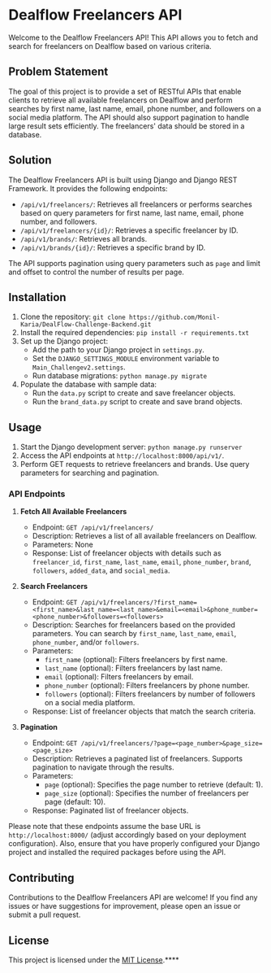 # Dealflow Freelancers API

Welcome to the Dealflow Freelancers API! This API allows you to fetch and search for freelancers on Dealflow based on various criteria.

## Problem Statement

The goal of this project is to provide a set of RESTful APIs that enable clients to retrieve all available freelancers on Dealflow and perform searches by first name, last name, email, phone number, and followers on a social media platform. The API should also support pagination to handle large result sets efficiently. The freelancers' data should be stored in a database.

## Solution

The Dealflow Freelancers API is built using Django and Django REST Framework. It provides the following endpoints:

- `/api/v1/freelancers/`: Retrieves all freelancers or performs searches based on query parameters for first name, last name, email, phone number, and followers.
- `/api/v1/freelancers/{id}/`: Retrieves a specific freelancer by ID.
- `/api/v1/brands/`: Retrieves all brands.
- `/api/v1/brands/{id}/`: Retrieves a specific brand by ID.

The API supports pagination using query parameters such as `page` and limit and offset to control the number of results per page.

## Installation

1. Clone the repository: `git clone https://github.com/Monil-Karia/DealFlow-Challenge-Backend.git` 
2. Install the required dependencies: `pip install -r requirements.txt`
3. Set up the Django project:
    - Add the path to your Django project in `settings.py`.
    - Set the `DJANGO_SETTINGS_MODULE` environment variable to `Main_Challengev2.settings`.
    - Run database migrations: `python manage.py migrate`
4. Populate the database with sample data:
    - Run the `data.py` script to create and save freelancer objects.
    - Run the `brand_data.py` script to create and save brand objects.

## Usage

1. Start the Django development server: `python manage.py runserver`
2. Access the API endpoints at `http://localhost:8000/api/v1/`.
3. Perform GET requests to retrieve freelancers and brands. Use query parameters for searching and pagination.

### API Endpoints

1. **Fetch All Available Freelancers**
   - Endpoint: `GET /api/v1/freelancers/`
   - Description: Retrieves a list of all available freelancers on Dealflow.
   - Parameters: None
   - Response: List of freelancer objects with details such as `freelancer_id`, `first_name`, `last_name`, `email`, `phone_number`, `brand`, `followers`, `added_data`, and `social_media`.

2. **Search Freelancers**
   - Endpoint: `GET /api/v1/freelancers/?first_name=<first_name>&last_name=<last_name>&email=<email>&phone_number=<phone_number>&followers=<followers>`
   - Description: Searches for freelancers based on the provided parameters. You can search by `first_name`, `last_name`, `email`, `phone_number`, and/or `followers`.
   - Parameters:
     - `first_name` (optional): Filters freelancers by first name.
     - `last_name` (optional): Filters freelancers by last name.
     - `email` (optional): Filters freelancers by email.
     - `phone_number` (optional): Filters freelancers by phone number.
     - `followers` (optional): Filters freelancers by number of followers on a social media platform.
   - Response: List of freelancer objects that match the search criteria.

3. **Pagination**
   - Endpoint: `GET /api/v1/freelancers/?page=<page_number>&page_size=<page_size>`
   - Description: Retrieves a paginated list of freelancers. Supports pagination to navigate through the results.
   - Parameters:
     - `page` (optional): Specifies the page number to retrieve (default: 1).
     - `page_size` (optional): Specifies the number of freelancers per page (default: 10).
   - Response: Paginated list of freelancer objects.

Please note that these endpoints assume the base URL is `http://localhost:8000/` (adjust accordingly based on your deployment configuration). Also, ensure that you have properly configured your Django project and installed the required packages before using the API.

## Contributing

Contributions to the Dealflow Freelancers API are welcome! If you find any issues or have suggestions for improvement, please open an issue or submit a pull request.

## License

This project is licensed under the [MIT License](https://github.com/git/git-scm.com/blob/main/MIT-LICENSE.txt).****
